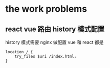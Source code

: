 # the work problems

## react vue 路由 history 模式配置
history 模式需要 nginx 做配置 vue 和 react 都是
```
location / {
    try_files $uri /index.html;
}
```
